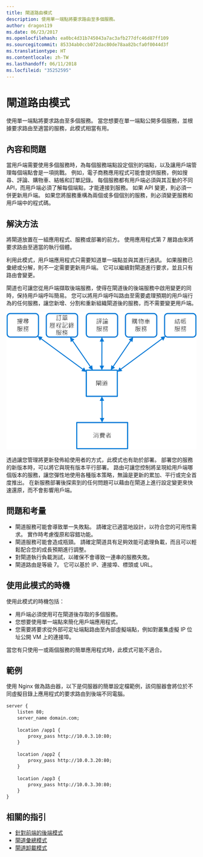 ```yaml
---
title: 閘道路由模式
description: 使用單一端點將要求路由至多個服務。
author: dragon119
ms.date: 06/23/2017
ms.openlocfilehash: ea0bc4d31b745043a7ac3afb277dfc46d87ff109
ms.sourcegitcommit: 85334ab0ccb072dac80de78aa82bcfa0f0044d3f
ms.translationtype: HT
ms.contentlocale: zh-TW
ms.lasthandoff: 06/11/2018
ms.locfileid: "35252595"
---
```

# <a name="gateway-routing-pattern"></a>閘道路由模式

使用單一端點將要求路由至多個服務。 當您想要在單一端點公開多個服務，並根據要求路由至適當的服務，此模式相當有用。

## <a name="context-and-problem"></a>內容和問題

當用戶端需要使用多個服務時，為每個服務端點設定個別的端點，以及讓用戶端管理每個端點會是一項挑戰。 例如，電子商務應用程式可能會提供服務，例如搜尋、評論、購物車、結帳和訂單記錄。 每個服務都有用戶端必須與其互動的不同 API，而用戶端必須了解每個端點，才能連接到服務。 如果 API 變更，則必須一併更新用戶端。 如果您將服務重構為兩個或多個個別的服務，則必須變更服務和用戶端中的程式碼。

## <a name="solution"></a>解決方法

將閘道放置在一組應用程式、服務或部署的前方。 使用應用程式第 7 層路由來將要求路由至適當的執行個體。

利用此模式，用戶端應用程式只需要知道單一端點並與其進行通訊。 如果服務已彙總或分解，則不一定需要更新用戶端。 它可以繼續對閘道進行要求，並且只有路由會變更。

閘道也可讓您從用戶端擷取後端服務，使得在閘道後的後端服務中啟用變更的同時，保持用戶端呼叫簡易。 您可以將用戶端呼叫路由至需要處理預期的用戶端行為的任何服務，讓您新增、分割和重新組織閘道後的服務，而不需要變更用戶端。

![](./_images/gateway-routing.png)
 
透過讓您管理將更新發佈給使用者的方式，此模式也有助於部署。 部署您的服務的新版本時，可以將它與現有版本平行部署。 路由可讓您控制將呈現給用戶端哪個版本的服務，讓您彈性地使用各種版本策略，無論是更新的累加、平行或完全首度推出。 在新服務部署後探索到的任何問題可以藉由在閘道上進行設定變更來快速還原，而不會影響用戶端。

## <a name="issues-and-considerations"></a>問題和考量

- 閘道服務可能會導致單一失敗點。 請確定已適當地設計，以符合您的可用性需求。 實作時考慮復原和容錯功能。
- 閘道服務可能會造成瓶頸。 請確定閘道具有足夠效能可處理負載，而且可以輕鬆配合您的成長預期進行調整。
- 對閘道執行負載測試，以確保不會導致一連串的服務失敗。
- 閘道路由是等級 7。 它可以基於 IP、連接埠、標頭或 URL。

## <a name="when-to-use-this-pattern"></a>使用此模式的時機

使用此模式的時機包括：

- 用戶端必須使用可在閘道後存取的多個服務。
- 您想要使用單一端點來簡化用戶端應用程式。
- 您需要將要求從外部可定址端點路由至內部虛擬端點，例如對叢集虛擬 IP 位址公開 VM 上的連接埠。

當您有只使用一或兩個服務的簡單應用程式時，此模式可能不適合。

## <a name="example"></a>範例

使用 Nginx 做為路由器，以下是伺服器的簡單設定檔範例，該伺服器會將位於不同虛擬目錄上應用程式的要求路由到後端不同電腦。

```
server {
    listen 80;
    server_name domain.com;

    location /app1 {
        proxy_pass http://10.0.3.10:80;
    }

    location /app2 {
        proxy_pass http://10.0.3.20:80;
    }

    location /app3 {
        proxy_pass http://10.0.3.30:80;
    }
}
```

## <a name="related-guidance"></a>相關的指引

- [針對前端的後端模式](./backends-for-frontends.md)
- [閘道彙總模式](./gateway-aggregation.md)
- [閘道卸載模式](./gateway-offloading.md)



